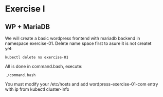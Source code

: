 # Exercise I

## WP + MariaDB

We will create a basic wordpress frontend with mariadb backend in namespace exercise-01. Delete name space first to asure it is not createt yet:

```
kubectl delete ns exercise-01
```

All is done in command.bash, execute:

```
./command.bash
```

You must modify your /etc/hosts and add wordpress-exercise-01-com entry with ip from kubectl cluster-info

